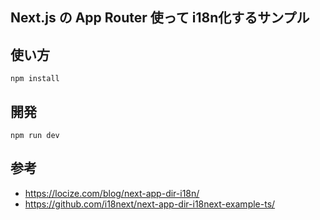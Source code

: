 ## Next.js の App Router 使って i18n化するサンプル

## 使い方

```
npm install
```

## 開発

```
npm run dev
```

## 参考

- https://locize.com/blog/next-app-dir-i18n/
- https://github.com/i18next/next-app-dir-i18next-example-ts/
